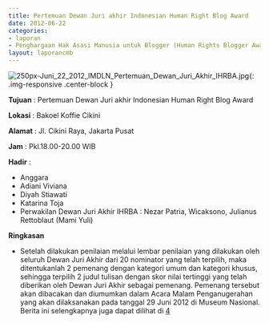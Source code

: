 ```yaml
---
title: Pertemuan Dewan Juri akhir Indonesian Human Right Blog Award
date: 2012-06-22
categories:
- laporan
- Penghargaan Hak Asasi Manusia untuk Blogger (Human Rights Blogger Award)
layout: laporancmb
---
```



![250px-Juni_22_2012_IMDLN_Pertemuan_Dewan_Juri_Akhir_IHRBA.jpg](/uploads/250px-Juni_22_2012_IMDLN_Pertemuan_Dewan_Juri_Akhir_IHRBA.jpg){: .img-responsive .center-block }


**Tujuan** : Pertemuan Dewan Juri akhir Indonesian Human Right Blog Award

**Lokasi** : Bakoel Koffie Cikini 

**Alamat** : Jl. Cikini Raya, Jakarta Pusat 

**Jam** : Pkl.18.00-20.00 WIB 

**Hadir** :
* Anggara
* Adiani Viviana
* Diyah Stiawati
* Katarina Toja
* Perwakilan Dewan Juri Akhir IHRBA : Nezar Patria, Wicaksono, Julianus Rettoblaut (Mami Yuli)

**Ringkasan**  
* Setelah dilakukan penilaian melalui lembar penilaian yang dilakukan oleh seluruh Dewan Juri Akhir dari 20 nominator yang telah terpilih, maka ditentukanlah 2 pemenang dengan kategori umum dan kategori khusus, sehingga terpilih 2 judul tulisan dengan skor nilai tertinggi yang telah diberikan oleh Dewan Juri Akhir sebagai pemenang. Pemenang tersebut akan dibacakan dan diumumkan dalam Acara Malam Penganugerahan yang akan dilaksanakan pada tanggal 29 Juni 2012 di Museum Nasional. Berita ini selengkapnya juga dapat dilihat di [4](http://www.hamblogger.org/dewan-juri-memilih-2-pemenang-ihrba/)
